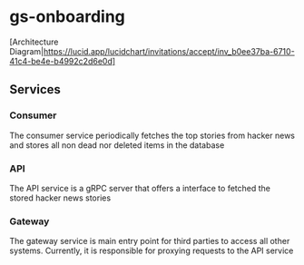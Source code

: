 # gs-onboarding

[Architecture Diagram|https://lucid.app/lucidchart/invitations/accept/inv_b0ee37ba-6710-41c4-be4e-b4992c2d6e0d]

## Services

### Consumer

The consumer service periodically fetches the top stories from hacker news and stores all non dead nor deleted items in the database

### API

The API service is a gRPC server that offers a interface to fetched the stored hacker news stories

### Gateway

The gateway service is main entry point for third parties to access all other systems. Currently, it is responsible for proxying requests to the API service
